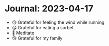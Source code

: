 # Journal: 2023-04-17

* 😘 Grateful for feeling the wind while running
* 😘 Grateful for eating a sorbet
* 🧘 Meditate
* 😘 Grateful for my family

